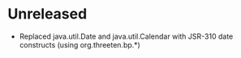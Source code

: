 # Unreleased

- Replaced java.util.Date and java.util.Calendar with JSR-310 date constructs (using org.threeten.bp.*)
